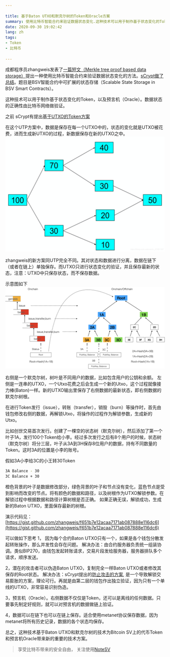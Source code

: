 ```yaml
---

title: 基于Baton UTXO和默克尔树的Token和Oracle方案
summary: 使用比特币智能合约来验证数据状态变化.这种技术可以用于制作基于状态变化的Token，以及预言机（Oracle）。数据状态的正确性由比特币网络做验证。
date: 2020-09-30 19:02:42
lang: zh
tags: 
- Token
- 比特币

---
```

成都程序员zhangweis发表了[一篇短文（Merkle tree proof based data storage）](https://powping.com/posts/c0d15afcba341178604327f1069200ac08f24603abd427b7d85c0e0f8ac04e2b)提出一种使用比特币智能合约来验证数据状态变化的方法。[sCrypt做了总结](https://medium.com/@xiaohuiliu/scalable-state-storage-in-bsv-smart-contracts-60f9aeb3b1f)。题目是BSV智能合约中可扩展的状态存储（Scalable State Storage in BSV Smart Contracts）。

这种技术可以用于制作基于状态变化的Token，以及预言机（Oracle）。数据状态的正确性由比特币网络做验证。

之前 sCrypt有提出[基于UTXO的Token方案](https://medium.com/@xiaohuiliu/utxo-based-layer-1-tokens-on-bitcoin-sv-f5e86a74c1e1)
 
在这个UTP方案中，数据是保存在每一个UTXO中的，状态的变化就是UTXO被花费，进而生成新UTXO的过程，新数据保存在新的UTXO之中。
![在这里插入图片描述](./20200930185221891.png)


zhangweis的新方案同UTP完全不同。其对状态和数据进行分离，数据在链下（或者在链上）单独保存。而UTXO只进行状态变化的验证，并且保存最新的状态，注意：UTXO中只保存状态，而不保存数据。

示意图如下
![在这里插入图片描述](./20200930193014842.png)

右侧是一个默克尔树，树叶是不同用户的数据，比如包含用户的公钥和余额。
左侧是一连串的UTXO，一个Utxo花费之后会生成一个新的Utxo，这个过程就像接力棒(Baton)一样。新的UTXO输出里保存了右侧数据的最新状态，即右侧数据的默克尔树根。

在进行Token发行（issue），转账（transfer），销毁（burn）等操作时，首先由钱包修改右侧的数据，再解锁Utxo，将操作的过程作为解锁参数，生成新的Utxo。

比如创世交易首次发行。创建了一棵空的状态树（默克尔树），然后添加了第一个叶子1A，发行100个Token给小李。经过多次发行之后有8个用户的时候，状态树（默克尔树）将分三层，叶子从3A到3H保存8位用户的数据，持有不同数量的Token。这时3A的位置是小李的账号。

假如3A小李给3C的小王转30Token

```bash
3A Balance - 30
3C Balance + 30
```

橙色背景的叶子是数据修改部分，绿色背景的叶子和节点没有变化，蓝色节点是受到影响而改变的节点。将有颜色的数据和路径，以及树根作为UTXO解锁参数。在解锁过程中根据数据和路径计算树根是否正确。
如果正确无误，解锁成功，生成新的Baton UTXO，里面保存最新的树根。

演示代码见：[https://gist.github.com/zhangweis/f651b7e12acaa7171ab087888e116dc6](https://gist.github.com/zhangweis/f651b7e12acaa7171ab087888e116dc6)

可以做如下思考
1， 因为每个合约Baton UTXO只有一个，如果是各个钱包分散发起转账操作，那么并发性会存在问题。
解决办法：由合约服务器负责统一组装协调。类似BIP270，由钱包发起转账请求，交易片段发给服务器，服务器排队多个请求，顺序发送。

2，潜在的攻击者可以伪造Baton UTXO，复制完全一样Baton UTXO或者修改其保存的Root状态。
解决办法：sCrypt提出的[防止攻击的方案](https://medium.com/@xiaohuiliu/peer-to-peer-tokens-6508986d9593), 是一个导致解锁交易膨胀的方案，理论可行。再就是由第二层的钱包作出独立验证，因为只有一个单线的UTXO，非常容易识别伪造。

3，预言机（Oracle）。右侧数据不仅仅是Token，还可以是离线的任何数据。只要事先制定好规则，就可以对预言机的数据做链上验证。

4，数据可以在链下也可以在链上保存。适合使用metanet协议保存数据，因为metanet将所有历史记录，数据的各个状态均保存。

总之，这种技术基于Baton UTXO和默克尔树的技术为Bitcoin SV上的代币Token和预言机Oracle带来新的重要的技术方案。

> 享受比特币带来的安全自由， 关注使用[NoteSV](https://note.sv)

